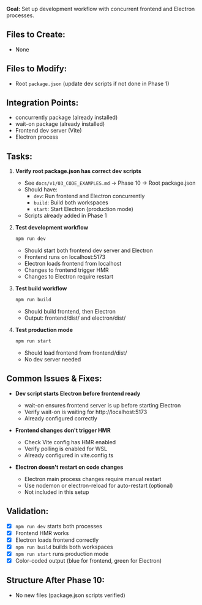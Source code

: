 **Goal:** Set up development workflow with concurrent frontend and Electron processes.

## Files to Create:
- None

## Files to Modify:
- Root `package.json` (update dev scripts if not done in Phase 1)

## Integration Points:
- concurrently package (already installed)
- wait-on package (already installed)
- Frontend dev server (Vite)
- Electron process

## Tasks:

1. **Verify root package.json has correct dev scripts**
   - See `docs/v1/03_CODE_EXAMPLES.md` → Phase 10 → Root package.json
   - Should have:
     - `dev`: Run frontend and Electron concurrently
     - `build`: Build both workspaces
     - `start`: Start Electron (production mode)
   - Scripts already added in Phase 1

2. **Test development workflow**
   ```bash
   npm run dev
   ```
   - Should start both frontend dev server and Electron
   - Frontend runs on localhost:5173
   - Electron loads frontend from localhost
   - Changes to frontend trigger HMR
   - Changes to Electron require restart

3. **Test build workflow**
   ```bash
   npm run build
   ```
   - Should build frontend, then Electron
   - Output: frontend/dist/ and electron/dist/

4. **Test production mode**
   ```bash
   npm run start
   ```
   - Should load frontend from frontend/dist/
   - No dev server needed

## Common Issues & Fixes:

- **Dev script starts Electron before frontend ready**
  - wait-on ensures frontend server is up before starting Electron
  - Verify wait-on is waiting for http://localhost:5173
  - Already configured correctly

- **Frontend changes don't trigger HMR**
  - Check Vite config has HMR enabled
  - Verify polling is enabled for WSL
  - Already configured in vite.config.ts

- **Electron doesn't restart on code changes**
  - Electron main process changes require manual restart
  - Use nodemon or electron-reload for auto-restart (optional)
  - Not included in this setup

## Validation:

- [x] `npm run dev` starts both processes
- [x] Frontend HMR works
- [x] Electron loads frontend correctly
- [x] `npm run build` builds both workspaces
- [x] `npm run start` runs production mode
- [x] Color-coded output (blue for frontend, green for Electron)

## Structure After Phase 10:

- No new files (package.json scripts verified)